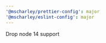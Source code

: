 ```yaml
---
'@mscharley/prettier-config': major
'@mscharley/eslint-config': major
---
```


Drop node 14 support
